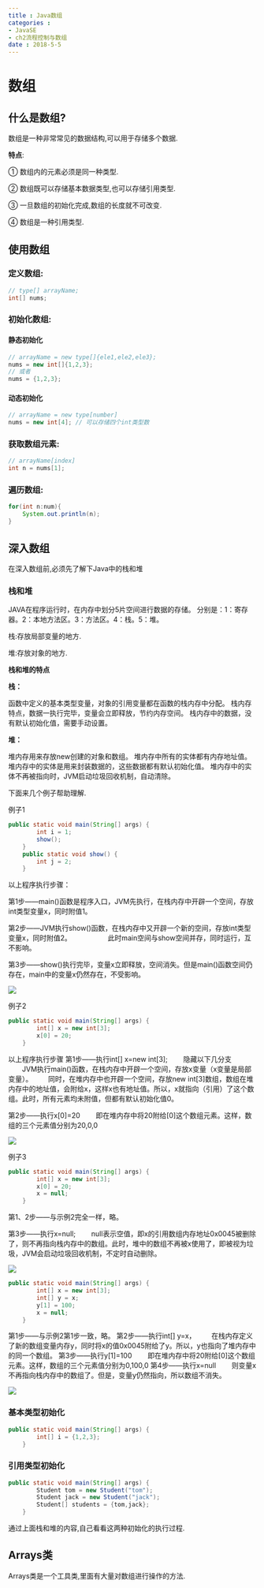 ```yaml
---
title : Java数组
categories : 
- JavaSE
- ch2流程控制与数组
date : 2018-5-5
---
```


# 数组



## 什么是数组?

数组是一种非常常见的数据结构,可以用于存储多个数据.

**特点**:

① 数组内的元素必须是同一种类型.

② 数组既可以存储基本数据类型,也可以存储引用类型.

③ 一旦数组的初始化完成,数组的长度就不可改变.

④ 数组是一种引用类型.



## 使用数组

### 定义数组:

```java
// type[] arrayName;
int[] nums;
```

### 初始化数组:

#### 静态初始化

```java
// arrayName = new type[]{ele1,ele2,ele3};
nums = new int[]{1,2,3};
// 或者
nums = {1,2,3};
```

#### 动态初始化

```java
// arrayName = new type[number]
nums = new int[4]; // 可以存储四个int类型数
```

### 获取数组元素:

```java
// arrayName[index]
int n = nums[1]; 
```

### 遍历数组:

```java
for(int n:num){
    System.out.println(n);
}
```



## 深入数组

在深入数组前,必须先了解下Java中的栈和堆

### 栈和堆

JAVA在程序运行时，在内存中划分5片空间进行数据的存储。
分别是：1：寄存器。2：本地方法区。3：方法区。4：栈。5：堆。

栈:存放局部变量的地方.

堆:存放对象的地方.

**栈和堆的特点**

**栈：**

函数中定义的基本类型变量，对象的引用变量都在函数的栈内存中分配。
栈内存特点，数据一执行完毕，变量会立即释放，节约内存空间。
栈内存中的数据，没有默认初始化值，需要手动设置。

**堆：**

堆内存用来存放new创建的对象和数组。
堆内存中所有的实体都有内存地址值。
堆内存中的实体是用来封装数据的，这些数据都有默认初始化值。
堆内存中的实体不再被指向时，JVM启动垃圾回收机制，自动清除。

下面来几个例子帮助理解.

例子1

```java
public static void main(String[] args) {
        int i = 1;
        show();
    }
    public static void show() {
        int j = 2;
    }
```

以上程序执行步骤：

第1步——main()函数是程序入口，JVM先执行，在栈内存中开辟一个空间，存放int类型变量x，同时附值1。

第2步——JVM执行show()函数，在栈内存中又开辟一个新的空间，存放int类型变量x，同时附值2。
　　　　　此时main空间与show空间并存，同时运行，互不影响。

第3步——show()执行完毕，变量x立即释放，空间消失。但是main()函数空间仍存在，main中的变量x仍然存在，不受影响。

![](https://github.com/HuangYiCheng1997/create-picture-url/blob/master/java/Java%E6%A0%88%E5%92%8C%E5%A0%861.jpg?raw=true)

例子2

```java
public static void main(String[] args) {
        int[] x = new int[3];
        x[0] = 20;
    }
```

以上程序执行步骤
第1步——执行int[] x=new int[3];
　　隐藏以下几分支
　　JVM执行main()函数，在栈内存中开辟一个空间，存放x变量（x变量是局部变量）。
　　同时，在堆内存中也开辟一个空间，存放new int[3]数组，数组在堆内存中的地址值，会附给x，这样x也有地址值。所以，x就指向（引用）了这个数组。此时，所有元素均未附值，但都有默认初始化值0。

第2步——执行x[0]=20
　　即在堆内存中将20附给[0]这个数组元素。这样，数组的三个元素值分别为20,0,0

![](https://github.com/HuangYiCheng1997/create-picture-url/blob/master/java/Java%E6%A0%88%E5%92%8C%E5%A0%862.jpg?raw=true)

例子3

```java
public static void main(String[] args) {
        int[] x = new int[3];
        x[0] = 20;
        x = null;
    }
```

第1、2步——与示例2完全一样，略。

第3步——执行x=null;
　　null表示空值，即x的引用数组内存地址0x0045被删除了，则不再指向栈内存中的数组。此时，堆中的数组不再被x使用了，即被视为垃圾，JVM会启动垃圾回收机制，不定时自动删除。

![](https://github.com/HuangYiCheng1997/create-picture-url/blob/master/java/Java%E6%A0%88%E5%92%8C%E5%A0%863.jpg?raw=true)

```java
public static void main(String[] args) {
        int[] x = new int[3];
        int[] y = x;
        y[1] = 100;
        x = null;
    }
```

第1步——与示例2第1步一致，略。
第2步——执行int[] y=x，
　　在栈内存定义了新的数组变量内存y，同时将x的值0x0045附给了y。所以，y也指向了堆内存中的同一个数组。
第3步——执行y[1]=100
　　即在堆内存中将20附给[0]这个数组元素。这样，数组的三个元素值分别为0,100,0
第4步——执行x=null
　　则变量x不再指向栈内存中的数组了。但是，变量y仍然指向，所以数组不消失。

![](https://github.com/HuangYiCheng1997/create-picture-url/blob/master/java/Java%E6%A0%88%E5%92%8C%E5%A0%864.jpg?raw=true)



### 基本类型初始化

```java
public static void main(String[] args) {
        int[] i = {1,2,3};
    }
```

### 引用类型初始化

```java
public static void main(String[] args) {
        Student tom = new Student("tom");
        Student jack = new Student("jack");
        Student[] students = {tom,jack};
    }
```

通过上面栈和堆的内容,自己看看这两种初始化的执行过程.



## Arrays类

Arrays类是一个工具类,里面有大量对数组进行操作的方法.